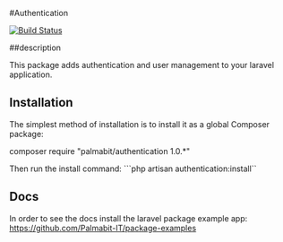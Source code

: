 #Authentication

[![Build Status](https://travis-ci.org/Palmabit-IT/authenticator.png)](https://travis-ci.org/Palmabit-IT/authenticator)

##description

This package adds authentication and user management to your laravel application.

## Installation

The simplest method of installation is to install it as a global Composer package:

composer require "palmabit/authentication 1.0.*"

Then run the install command: ```php artisan authentication:install``

## Docs

In order to see the docs install the laravel package example app: https://github.com/Palmabit-IT/package-examples